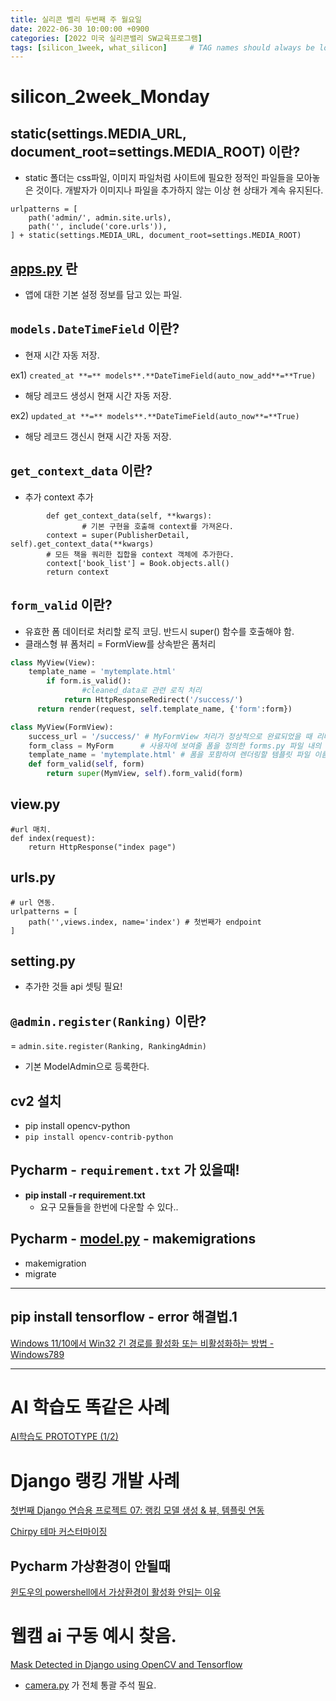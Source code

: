 ```yaml
---
title: 실리콘 벨리 두번째 주 월요일
date: 2022-06-30 10:00:00 +0900
categories: [2022 미국 실리콘밸리 SW교육프로그램]
tags: [silicon_1week, what_silicon]     # TAG names should always be lowercase
---
```


# silicon_2week_Monday

## static(settings.MEDIA_URL, document_root=settings.MEDIA_ROOT) 이란?

- static 폴더는 css파일, 이미지 파일처럼 사이트에 필요한 정적인 파일들을 모아놓은 것이다. 개발자가 이미지나 파일을 추가하지 않는 이상 현 상태가 계속 유지된다.

```
urlpatterns = [
    path('admin/', admin.site.urls),
    path('', include('core.urls')),
] + static(settings.MEDIA_URL, document_root=settings.MEDIA_ROOT)
```

## [apps.py](http://apps.py) 란

- 앱에 대한 기본 설정 정보를 담고 있는 파일.

## `models.DateTimeField` 이란?

- 현재 시간 자동 저장.

ex1) `created_at **=** models**.**DateTimeField(auto_now_add**=**True)` 

- 해당 레코드 생성시 현재 시간 자동 저장.

ex2) `updated_at **=** models**.**DateTimeField(auto_now**=**True)` 

- 해당 레코드 갱신시 현재 시간 자동 저장.

## `get_context_data` 이란?

- 추가 context 추가

```
		def get_context_data(self, **kwargs):				
				# 기본 구현을 호출해 context를 가져온다.
        context = super(PublisherDetail, self).get_context_data(**kwargs)
        # 모든 책을 쿼리한 집합을 context 객체에 추가한다.
        context['book_list'] = Book.objects.all()
        return context
```

## `form_valid` 이란?

- 유효한 폼 데이터로 처리할 로직 코딩. 반드시 super() 함수를 호출해야 함.
- 클래스형 뷰 폼처리 = FormView를 상속받은 폼처리

```python
class MyView(View):
    template_name = 'mytemplate.html'
		if form.is_valid():
	    		#cleaned_data로 관련 로직 처리
	        return HttpResponseRedirect('/success/')
	  return render(request, self.template_name, {'form':form})
```

```python
class MyView(FormView):
    success_url = '/success/' # MyFormView 처리가 정상적으로 완료되었을 때 리다이렉트 될 URL
    form_class = MyForm      # 사용자에 보여줄 폼을 정의한 forms.py 파일 내의 클래스 명.
    template_name = 'mytemplate.html' # 폼을 포함하여 렌더링할 템플릿 파일 이름
    def form_valid(self, form)
        return super(MymView, self).form_valid(form)
```

## view.py

```
#url 매치.
def index(request):
	return HttpResponse("index page")
```

## urls.py

```
# url 연동.
urlpatterns = [
    path('',views.index, name='index') # 첫번째가 endpoint
]
```

## setting.py

- 추가한 것들 api 셋팅 필요!

## `@admin.register(Ranking)` 이란?

= `admin.site.register(Ranking, RankingAdmin)`

- 기본 ModelAdmin으로 등록한다.

## cv2 설치

- pip install opencv-python
- `pip install opencv-contrib-python`

## Pycharm - `requirement.txt` 가 있을때!

- **pip install -r requirement.txt**
    - 요구 모듈들을 한번에 다운할 수 있다..
    

## Pycharm - [model.py](http://model.py) - makemigrations

- makemigration
- migrate

---

## pip install tensorflow - error 해결법.1

[Windows 11/10에서 Win32 긴 경로를 활성화 또는 비활성화하는 방법 - Windows789](https://windows789.com/ko/windows-11-10%EC%97%90%EC%84%9C-win32-%EA%B8%B4-%EA%B2%BD%EB%A1%9C%EB%A5%BC-%ED%99%9C%EC%84%B1%ED%99%94-%EB%98%90%EB%8A%94-%EB%B9%84%ED%99%9C%EC%84%B1%ED%99%94%ED%95%98%EB%8A%94-%EB%B0%A9%EB%B2%95)

---

# AI 학습도 똑같은 사례

[AI학습도 PROTOTYPE (1/2)](https://www.youtube.com/watch?v=Kb44BITlJ18)

# Django 랭킹 개발 사례

[첫번째 Django 연습용 프로젝트 07: 랭킹 모델 생성 & 뷰, 템플릿 연동](https://semtax.tistory.com/57?category=804337)

[Chirpy 테마 커스터마이징](https://www.irgroup.org/posts/Chirpy-%ED%85%8C%EB%A7%88-%EC%BB%A4%EC%8A%A4%ED%84%B0%EB%A7%88%EC%9D%B4%EC%A7%95/)

## Pycharm 가상환경이 안될때

[윈도우의 powershell에서 가상환경이 활성화 안되는 이유](https://dreamlog.tistory.com/603)

# 웹캠 ai 구동 예시 찾음.

[Mask Detected in Django using OpenCV and Tensorflow](https://www.youtube.com/watch?v=KcsnCGYt928)

- [camera.py](http://camera.py) 가 전체 통괄 주석 필요.